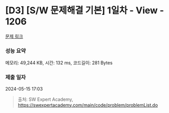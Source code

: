 # [D3] [S/W 문제해결 기본] 1일차 - View - 1206 

[문제 링크](https://swexpertacademy.com/main/code/problem/problemDetail.do?contestProbId=AV134DPqAA8CFAYh) 

### 성능 요약

메모리: 49,244 KB, 시간: 132 ms, 코드길이: 281 Bytes

### 제출 일자

2024-05-15 17:03



> 출처: SW Expert Academy, https://swexpertacademy.com/main/code/problem/problemList.do